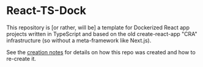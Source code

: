 # React-TS-Dock

This repository is [or rather, will be] a template for Dockerized React app
projects written in TypeScript and based on the old create-react-app "CRA"
infrastructure (so without a meta-framework like Next.js).

See the [creation notes](./doc/Creation.md) for details on how this repo was
created and how to re-create it.
